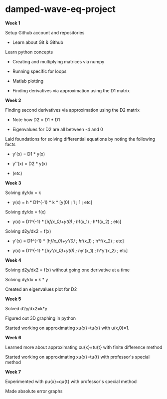 # damped-wave-eq-project
**Week 1**

Setup Github account and repositories

- Learn about Git & Github

Learn python concepts

- Creating and multiplying matrices via numpy

- Running specific for loops

- Matlab plotting

- Finding derivatives via approximation using the D1 matrix



**Week 2**

Finding second derivatives via approximation using the D2 matrix

- Note how D2 = D1 * D1

- Eigenvalues for D2 are all between -4 and 0

Laid foundations for solving differential equations by noting the following facts

- y'(x) = D1 * y(x)

- y''(x) = D2 * y(x)

- (etc)



**Week 3**

Solving dy/dx = k

- y(x) = h * D1^{-1} * k * [y(0) ; 1 ; 1 ; etc]

Solving dy/dx = f(x)

- y(x) = D1^{-1} * [h*f(x_0)+y(0) ; h*f(x_1) ; h*f(x_2) ; etc]

Solving d2y/dx2 = f(x)

- y'(x) = D1^{-1} * [h*f(x_0)+y'(0) ; h*f(x_1) ; h*f(x_2) ; etc]

- y(x) = D1^{-1} * [h*y'(x_0)+y(0) ; h*y'(x_1) ; h*y'(x_2) ; etc]



**Week 4**

Solving d2y/dx2 = f(x) without going one derivative at a time

Solving dy/dx = k * y

Created an eigenvalues plot for D2



**Week 5**

Solved d2y/dx2=k*y

Figured out 3D graphing in python

Started working on approximating xu{x}=tu{x} with u(x,0)=1.


**Week 6**

Learned more about approximating xu{x}=tu{t} with finite difference method

Started working on approximating xu{x}=tu{t} with professor's special method


**Week 7**

Experimented with  pu{x}=qu{t} with professor's special method

Made absolute error graphs



